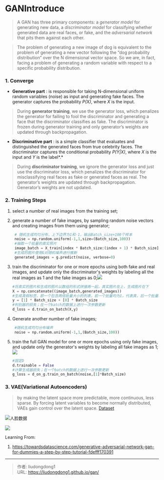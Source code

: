 # GANIntroduce


> A GAN has three primary components: a *generator model* for generating new data, a *discriminator model* for classifying whether generated data are real faces, or fake, and the *adversarial network* that pits them against each other.

> The problem of generating a new image of dog is equivalent to the problem of generating a new vector following the “dog probability distribution” over the N dimensional vector space. So we are, in fact, facing a problem of generating a random variable with respect to a specific probability distribution.

### 1. Converge 

- **Generative part** : is responsible for taking N-dimensional uniform random variables (noise) as input and generating fake faces. The generator captures the probability *P(X)*, where *X* is the input.

> During **generator training**, we use the generator loss, which penalizes the generator for failing to fool the discriminator and generating a face that the discriminator classifies as fake. The discriminator is frozen during generator training and only generator’s weights are updated through backpropagation.

-  **Discriminative part** : is a simple classifier that evaluates and distinguished the generated faces from true celebrity faces. The discriminator captures the conditional probability *P(Y|X)*, where *X* is the input and *Y* is the label*.*

> During **discriminator training**, we ignore the generator loss and just use the discriminator loss, which penalizes the discriminator for misclassifying real faces as fake or generated faces as real. The generator’s weights are updated through backpropagation. Generator’s weights are not updated.

### 2. Training Steps

1. select a number of real images from the training set;

2. generate a number of fake images, by sampling random noise vectors and creating images from them using generator;

   ```python
    # 随机生成均匀分布，上下边界为1和-1，输出Batch_size×100个样本
    noise = np.random.uniform(-1,1,size=(Batch_size,100))      
    #抽取一个批量的真实照片
    image_batch = X_train[index * Batch_size:(index + 1) * Batch_size]
    #生成的图片使用G对随机噪声进行推断
    generated_images = g.predict(noise, verbose=0)
   ```

3. train the discriminator for one or more epochs using both fake and real images, and update only the discriminator's weights by labeling all the real images as 1 and the fake images as 0;![](https://lddpicture.oss-cn-beijing.aliyuncs.com/picture/image-20201010160249272.png)

   ```python
   #将真实的图片和生成的图片以数组的形式拼接再一起，真实图片在上，生成图片在下
   X = np.concatenate((image_batch,generated_images))
   #生成真假标签，即一个包含两倍批量大小的列表，前一个批量均为1，代表真，后一个批量均为0，代表生成图片
   y = [1] * Batch_size + [0] * Batch_size
   #判别器的损失；在一个batch的数据上进行一次参数更新
   d_loss = d.train_on_batch(X,y)
   ```

4. Generate another number of fake images;

   ```python
    #随机生成均匀分布噪声
    noise = np.random.uniform(-1,1,(Batch_size,100))
   ```

5. train the full GAN model for one or more epochs using only fake images, and update only the generator's weights by labeling all fake images as 1;![](https://lddpicture.oss-cn-beijing.aliyuncs.com/picture/image-20201010160430793.png)

   ```python
   #固定D
   d.trainable = False
   #计算生成器损失；在一个batch的数据上进行一次参数更新
   g_loss = d_on_g.train_on_batch(noise,[1]*Batch_size) 
   ```

### 3. VAE(Variational Autoencoders)

> by making the latent space more predictable, more continuous, less sparse. By forcing latent variables to become normally distributed, VAEs gain control over the latent space. [Dataset](http://mmlab.ie.cuhk.edu.hk/projects/CelebA.html)

![[人脸数据](http://mmlab.ie.cuhk.edu.hk/projects/CelebA.html)](https://lddpicture.oss-cn-beijing.aliyuncs.com/picture/image-20201010162729990.png)

![](https://lddpicture.oss-cn-beijing.aliyuncs.com/picture/image-20201010163053088.png)

Learning From:

1. https://towardsdatascience.com/generative-adversarial-network-gan-for-dummies-a-step-by-step-tutorial-fdefff170391

---

> 作者: liudongdong1  
> URL: https://liudongdong1.github.io/gan/  

